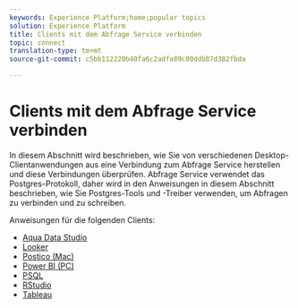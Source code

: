 ```yaml
---
keywords: Experience Platform;home;popular topics
solution: Experience Platform
title: Clients mit dem Abfrage Service verbinden
topic: connect
translation-type: tm+mt
source-git-commit: c5bb112220b40fa6c2adfa89c80ddb87d382fbda

---
```



# Clients mit dem Abfrage Service verbinden

In diesem Abschnitt wird beschrieben, wie Sie von verschiedenen Desktop-Clientanwendungen aus eine Verbindung zum Abfrage Service herstellen und diese Verbindungen überprüfen. Abfrage Service verwendet das Postgres-Protokoll, daher wird in den Anweisungen in diesem Abschnitt beschrieben, wie Sie Postgres-Tools und -Treiber verwenden, um Abfragen zu verbinden und zu schreiben.

Anweisungen für die folgenden Clients:

- [Aqua Data Studio](./aqua-data-studio.md)
- [Looker](./looker.md)
- [Postico (Mac)](./postico.md)
- [Power BI (PC)](./power-bi.md)
- [PSQL](./psql.md)
- [RStudio](./rstudio.md)
- [Tableau](./tableau.md)
